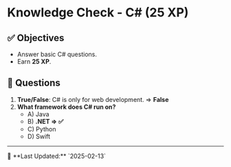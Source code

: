 # Knowledge Check - C# (25 XP)

## ✅ Objectives
- Answer basic C# questions.
- Earn **25 XP**.

## 📖 Questions
1. **True/False**: C# is only for web development. => <b>False</b>
2. **What framework does C# run on?**
   - A) Java  
   - B) <b>.NET  => ✅</b>
   - C) Python  
   - D) Swift  

<hr>
📅 **Last Updated:** `2025-02-13`
